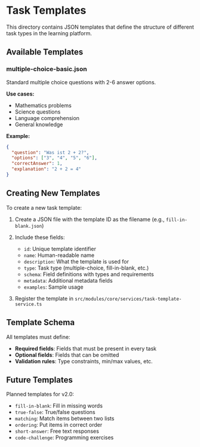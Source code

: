 # Task Templates

This directory contains JSON templates that define the structure of different task types in the learning platform.

## Available Templates

### multiple-choice-basic.json
Standard multiple choice questions with 2-6 answer options.

**Use cases:**
- Mathematics problems
- Science questions
- Language comprehension
- General knowledge

**Example:**
```json
{
  "question": "Was ist 2 + 2?",
  "options": ["3", "4", "5", "6"],
  "correctAnswer": 1,
  "explanation": "2 + 2 = 4"
}
```

## Creating New Templates

To create a new task template:

1. Create a JSON file with the template ID as the filename (e.g., `fill-in-blank.json`)
2. Include these fields:
   - `id`: Unique template identifier
   - `name`: Human-readable name
   - `description`: What the template is used for
   - `type`: Task type (multiple-choice, fill-in-blank, etc.)
   - `schema`: Field definitions with types and requirements
   - `metadata`: Additional metadata fields
   - `examples`: Sample usage

3. Register the template in `src/modules/core/services/task-template-service.ts`

## Template Schema

All templates must define:
- **Required fields**: Fields that must be present in every task
- **Optional fields**: Fields that can be omitted
- **Validation rules**: Type constraints, min/max values, etc.

## Future Templates

Planned templates for v2.0:
- `fill-in-blank`: Fill in missing words
- `true-false`: True/false questions
- `matching`: Match items between two lists
- `ordering`: Put items in correct order
- `short-answer`: Free text responses
- `code-challenge`: Programming exercises